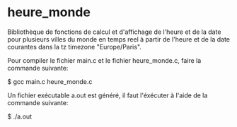 # heure_monde
Bibliothèque de fonctions de calcul et d'affichage de l'heure et de la date pour plusieurs villes du monde en temps reel à partir de l'heure et de la date courantes dans la tz timezone "Europe/Paris".

Pour compiler le fichier main.c et le fichier heure_monde.c, faire la commande suivante:

$ gcc main.c heure_monde.c

Un fichier exécutable a.out est généré, il faut l'éxécuter à l'aide de la commande suivante:

$ ./a.out
